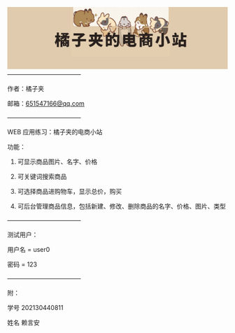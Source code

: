![预览图](/web/img/logo1.png)
————————————

作者：橘子夹

邮箱：651547166@qq.com

————————————

WEB 应用练习：橘子夹的电商小站

功能：

1. 可显示商品图片、名字、价格

2. 可关键词搜索商品

3. 可选择商品进购物车，显示总价，购买

4. 可后台管理商品信息，包括新建、修改、删除商品的名字、价格、图片、类型

————————————

测试用户：

用户名 = user0

密码 = 123

————————————

附：

学号 202130440811

姓名 赖言安
